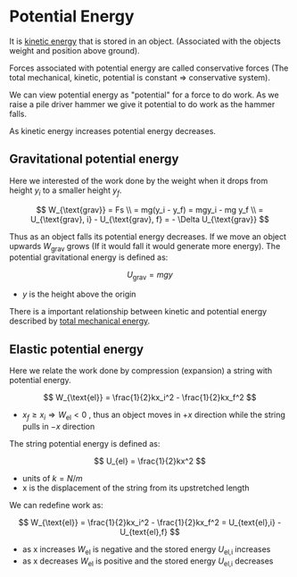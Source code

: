 # Potential Energy

It is [kinetic energy](mechanical_energy.md) that is stored in an object. (Associated with the objects weight and position above ground). 

Forces associated with potential energy are called conservative forces (The total mechanical, kinetic, potential is constant => conservative system). 

We can view potential energy as "potential" for a force to do work. As we raise a pile driver hammer we give it potential to do work as the hammer falls.

As kinetic energy increases potential energy decreases.

## Gravitational potential energy

Here we interested of the work done by the weight when it drops from height $y_i$ to a smaller height $y_f$.

$$
W_{\text{grav}} = Fs \\ 
= mg(y_i - y_f) = mgy_i - mg y_f \\
= U_{\text{grav}, i}  - U_{\text{grav}, f} = - \Delta   U_{\text{grav}}
$$

Thus as an object falls its potential energy decreases. If we move an object upwards $W_{\text{grav}}$ grows (If it would fall it would generate more energy). The potential gravitational energy is defined as:

$$
U_{\text{grav}} = mgy
$$

* $y$ is the height above the origin

There is a important relationship between kinetic and potential energy described by [total mechanical energy](total_mechanical_energy.md).

## Elastic potential energy
Here we relate the work done by compression (expansion) a string with potential energy.

$$
W_{\text{el}} = \frac{1}{2}kx_i^2 - \frac{1}{2}kx_f^2 
$$

*  $x_f \ge x_i \Rightarrow W_{\text{el}} < 0$ , thus an object moves in $+x$ direction while the string pulls in $-x$ direction

The string potential energy is defined as:

$$
U_{el}  = \frac{1}{2}kx^2
$$

* units of $k = N/m$
* x is the displacement of the string from its upstretched length

We can redefine work as:

$$
W_{\text{el}} = \frac{1}{2}kx_i^2 - \frac{1}{2}kx_f^2 = U_{text{el},i} - U_{text{el},f}
$$

* as x increases $W_{\text{el}}$ is negative and the stored energy $U_{\text{el,i}}$ increases
* as x decreases $W_{\text{el}}$ is positive and the stored energy $U_{\text{el,i}}$ decreases

